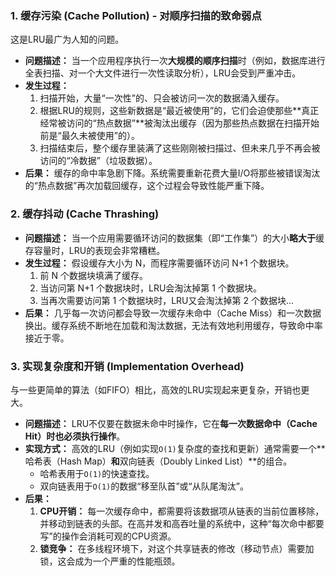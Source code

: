 

### 1. 缓存污染 (Cache Pollution) - 对顺序扫描的致命弱点

这是LRU最广为人知的问题。

- **问题描述：** 当一个应用程序执行一次**大规模的顺序扫描**时（例如，数据库进行全表扫描、对一个大文件进行一次性读取分析），LRU会受到严重冲击。
- **发生过程：**
  1. 扫描开始，大量“一次性”的、只会被访问一次的数据涌入缓存。
  2. 根据LRU的规则，这些新数据是“最近被使用”的，它们会迫使那些**真正经常被访问的“热点数据”**被淘汰出缓存（因为那些热点数据在扫描开始前是“最久未被使用”的）。
  3. 扫描结束后，整个缓存里装满了这些刚刚被扫描过、但未来几乎不再会被访问的“冷数据”（垃圾数据）。
- **后果：** 缓存的命中率急剧下降。系统需要重新花费大量I/O将那些被错误淘汰的“热点数据”再次加载回缓存，这个过程会导致性能严重下降。



### 2. 缓存抖动 (Cache Thrashing)

- **问题描述：** 当一个应用需要循环访问的数据集（即“工作集”）的大小**略大于**缓存容量时，LRU的表现会非常糟糕。
- **发生过程：** 假设缓存大小为 N，而程序需要循环访问 N+1 个数据块。
  1. 前 N 个数据块填满了缓存。
  2. 当访问第 N+1 个数据块时，LRU会淘汰掉第 1 个数据块。
  3. 当再次需要访问第 1 个数据块时，LRU又会淘汰掉第 2 个数据块...
- **后果：** 几乎每一次访问都会导致一次缓存未命中（Cache Miss）和一次数据换出。缓存系统不断地在加载和淘汰数据，无法有效地利用缓存，导致命中率接近于零。



### 3. 实现复杂度和开销 (Implementation Overhead)

与一些更简单的算法（如FIFO）相比，高效的LRU实现起来更复杂，开销也更大。

- **问题描述：** LRU不仅要在数据未命中时操作，它在**每一次数据命中（Cache Hit）时也必须执行操作**。
- **实现方式：** 高效的LRU（例如实现`O(1)`复杂度的查找和更新）通常需要一个**哈希表（Hash Map）**和**双向链表（Doubly Linked List）**的组合。
  - 哈希表用于`O(1)`的快速查找。
  - 双向链表用于`O(1)`的数据“移至队首”或“从队尾淘汰”。
- **后果：**
  1. **CPU开销：** 每一次缓存命中，都需要将该数据项从链表的当前位置移除，并移动到链表的头部。在高并发和高吞吐量的系统中，这种“每次命中都要写”的操作会消耗可观的CPU资源。
  2. **锁竞争：** 在多线程环境下，对这个共享链表的修改（移动节点）需要加锁，这会成为一个严重的性能瓶颈。